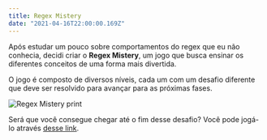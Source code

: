 ```yaml
---
title: Regex Mistery
date: "2021-04-16T22:00:00.169Z"
---
```


Após estudar um pouco sobre comportamentos do regex que eu não conhecia, decidi criar o __Regex Mistery__, um jogo que busca ensinar os diferentes conceitos de uma forma mais divertida.

O jogo é composto de diversos níveis, cada um com um desafio diferente que deve ser resolvido para avançar para as próximas fases.

![Regex Mistery print](/images/regex-mistery.PNG)

Será que você consegue chegar até o fim desse desafio? Você pode jogá-lo através [desse link](https://regex-mistery.cgreinhold.dev/).